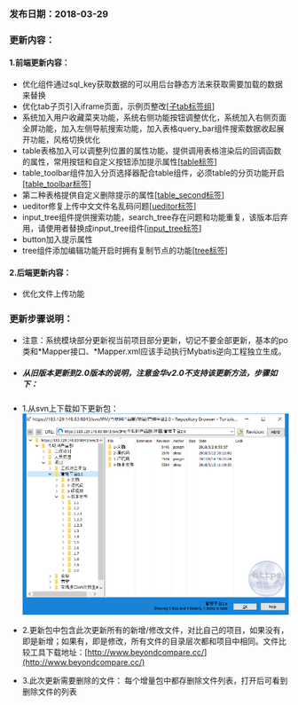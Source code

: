 ### 发布日期：2018-03-29

### 更新内容：

#### 1.前端更新内容：
* 优化组件通过sql_key获取数据的可以用后台静态方法来获取需要加载的数据来替换
* 优化tab子页引入iframe页面，示例页整改[[子tab标签组](/ji-ben-biao-dan-kong-jian/zi-tab-biao-qian-zu-3010-shi-3011.md)]
* 系统加入用户收藏菜夹功能，系统右侧功能按钮调整优化，系统加入右侧页面全屏功能，加入左侧导航搜索功能，加入表格query_bar组件搜索数据收起展开功能，风格切换优化
* table表格加入可以调整列位置的属性功能，提供调用表格渲染后的回调函数的属性，常用按钮和自定义按钮添加提示属性[[table标签](/ji-ben-biao-dan-kong-jian/tablebiao-qian-3010-zhu-3011.md)]
* table_toolbar组件加入分页选择器配合table组件，必须table的分页功能开启[[table\_toolbar标签](/ji-ben-biao-dan-kong-jian/tabletoolbar-biao-qian-3010-shi-3011.md)]
* 第二种表格提供自定义删除提示的属性[[table\_second标签](/ji-ben-biao-dan-kong-jian/tablesecond-biao-qian-3010-1-9.md)]
* ueditor修复上传中文文件名乱码问题[[ueditor标签](/ji-ben-biao-dan-kong-jian/ueditorbiao-qian.md)]
* input_tree组件提供搜索功能，search_tree存在问题和功能重复，该版本后弃用，请使用者替换成input_tree组件[[input\_tree标签](ji-ben-biao-dan-kong-jian/inputtreebiao-qian-3010-shi-3011.md)]
* button加入提示属性
* tree组件添加编辑功能开启时拥有复制节点的功能[[tree标签](/ji-ben-biao-dan-kong-jian/tree.md)]

#### 2.后端更新内容：
* 优化文件上传功能
### 更新步骤说明：
* 注意：系统模块部分更新视当前项目部分更新，切记不要全部更新，基本的po类和\*Mapper接口、\*Mapper.xml应该手动执行Mybatis逆向工程独立生成。
* ##### 从旧版本更新到2.0版本的说明，注意金华v2.0不支持该更新方法，步骤如下：
* 1.从svn上下载如下更新包：  
![](/assets/v2.0-1.png)
* 2.更新包中包含此次更新所有的新增/修改文件，对比自己的项目，如果没有，即是新增；如果有，即是修改，所有文件的目录层次都和项目中相同。文件比较工具下载地址：[http://www.beyondcompare.cc/](http://www.beyondcompare.cc/)

* 3.此次更新需要删除的文件：
  每个增量包中都存删除文件列表，打开后可看到删除文件的列表














